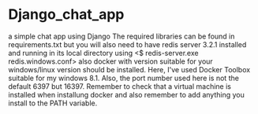 # Django_chat_app
a simple chat app using Django
The required libraries can be found in requirements.txt but you will also need to have redis server 3.2.1 installed and running in its local directory using  <$ redis-server.exe redis.windows.conf>  also docker with version suitable for your windows/linux version should be installed. Here, I've used Docker Toolbox suitable for my windows 8.1. Also, the port number used here is not the default 6397 but 16397. Remember to check that a virtual machine is installed when installung docker and also remember to add anything you install to the PATH variable.
